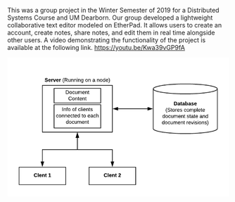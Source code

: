 This was a group project in the Winter Semester of 2019 for a Distributed Systems Course and UM Dearborn.  Our group developed a lightweight collaborative text editor modeled on EtherPad.  It allows users to create an account, create notes, share notes, and edit them in real time alongside other users.   A video demonstrating the functionality of the project is available at the following link.
https://youtu.be/Kwa39vGP9fA

![clientServerArch](https://github.com/mferrall/VaporPad/blob/master/images/architecture.png)
